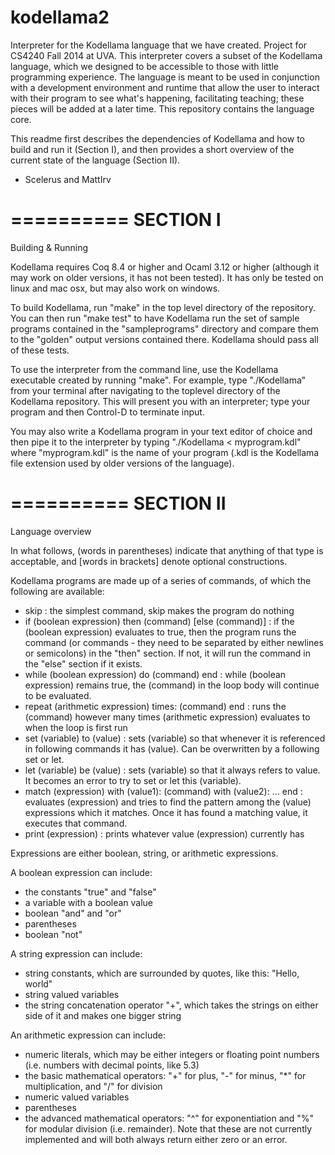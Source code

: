 kodellama2
==========

Interpreter for the Kodellama language that we have created. Project for CS4240 Fall 2014 at UVA.
This interpreter covers a subset of the Kodellama language, which we designed to be accessible to those with little programming experience. The language is meant to be used in conjunction with a development environment and runtime that allow the user to interact with their program to see what's happening, facilitating teaching; these pieces will be added at a later time. This repository contains the language core.

This readme first describes the dependencies of Kodellama and how to build and run it (Section I), and then provides a short overview of the current state of the language (Section II).

- Scelerus and MattIrv

==========
SECTION I
==========

Building & Running

Kodellama requires Coq 8.4 or higher and Ocaml 3.12 or higher (although it may work on older versions, it has not been tested). It has only be tested on linux and mac osx, but may also work on windows.

To build Kodellama, run "make" in the top level directory of the repository. You can then run "make test" to have Kodellama run the set of sample programs contained in the "sampleprograms" directory and compare them to the "golden" output versions contained there. Kodellama should pass all of these tests.

To use the interpreter from the command line, use the Kodellama executable created by running "make". For example, type "./Kodellama" from your terminal after navigating to the toplevel directory of the Kodellama repository. This will present you with an interpreter; type your program and then Control-D to terminate input.

You may also write a Kodellama program in your text editor of choice and then pipe it to the interpreter by typing "./Kodellama < myprogram.kdl" where "myprogram.kdl" is the name of your program (.kdl is the Kodellama file extension used by older versions of the language). 

==========
SECTION II
==========

Language overview

In what follows, (words in parentheses) indicate that anything of that type is acceptable, and [words in brackets] denote optional constructions.

Kodellama programs are made up of a series of commands, of which the following are available:
  - skip : the simplest command, skip makes the program do nothing
  - if (boolean expression) then (command) [else (command)] : if the (boolean expression) evaluates to true, then the program runs the command (or commands - they need to be separated by either newlines or semicolons) in the "then" section. If not, it will run the command in the "else" section if it exists.
  - while (boolean expression) do (command) end : while (boolean expression) remains true, the (command) in the loop body will continue to be evaluated.
  - repeat (arithmetic expression) times: (command) end : runs the (command) however many times (arithmetic expression) evaluates to when the loop is first run
  - set (variable) to (value) : sets (variable) so that whenever it is referenced in following commands it has (value). Can be overwritten by a following set or let.
  - let (variable) be (value) : sets (variable) so that it always refers to value. It becomes an error to try to set or let this (variable).
  - match (expression) with (value1): (command) with (value2): ... end : evaluates (expression) and tries to find the pattern among the (value) expressions which it matches. Once it has found a matching value, it executes that command.
  - print (expression) : prints whatever value (expression) currently has

Expressions are either boolean, string, or arithmetic expressions.

A boolean expression can include:
  - the constants "true" and "false"
  - a variable with a boolean value
  - boolean "and" and "or"
  - parentheses
  - boolean "not"

A string expression can include:
  - string constants, which are surrounded by quotes, like this: "Hello, world"
  - string valued variables
  - the string concatenation operator "+", which takes the strings on either side of it and makes one bigger string

An arithmetic expression can include:
  - numeric literals, which may be either integers or floating point numbers (i.e. numbers with decimal points, like 5.3)
  - the basic mathematical operators: "+" for plus, "-" for minus, "*" for multiplication, and "/" for division
  - numeric valued variables
  - parentheses
  - the advanced mathematical operators: "^" for exponentiation and "%" for modular division (i.e. remainder). Note that these are not currently implemented and will both always return either zero or an error.
